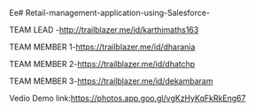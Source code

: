 Ee# Retail-management-application-using-Salesforce-


TEAM LEAD -http://trailblazer.me/id/karthimaths163

TEAM MEMBER 1-https://trailblazer.me/id/dharania

TEAM MEMBER 2-https://trailblazer.me/id/dhatchp

TEAM MEMBER 3-https://trailblazer.me/id/dekambaram


Vedio Demo link:https://photos.app.goo.gl/vgKzHyKqFkRkEng67





